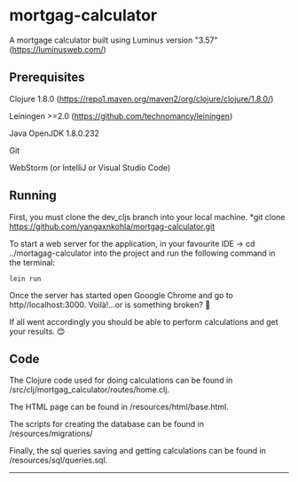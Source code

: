 # mortgag-calculator

A mortgage calculator built using Luminus version "3.57" (https://luminusweb.com/)

## Prerequisites

Clojure 1.8.0 (https://repo1.maven.org/maven2/org/clojure/clojure/1.8.0/)

Leiningen >=2.0 (https://github.com/technomancy/leiningen)

Java OpenJDK 1.8.0.232

Git

WebStorm (or IntelliJ or Visual Studio Code)

## Running

First, you must clone the dev_cljs branch into your local machine. 
*git clone https://github.com/yangaxnkohla/mortgag-calculator.git 

To start a web server for the application, in your favourite IDE -> cd ../mortagag-calculator into the project and run the following command in the terminal:

    lein run 

Once the server has started open Gooogle Chrome and go to http//localhost:3000. Voilà!...or is something broken? 👀

If all went accordingly you should be able to perform calculations and get your results. 😊

## Code

The Clojure code used for doing calculations can be found in /src/clj/mortgag_calculator/routes/home.clj.

The HTML page can be found in /resources/html/base.html.

The scripts for creating the database can be found in /resources/migrations/

Finally, the sql queries saving and getting calculations can be found in /resources/sql/queries.sql.

***
